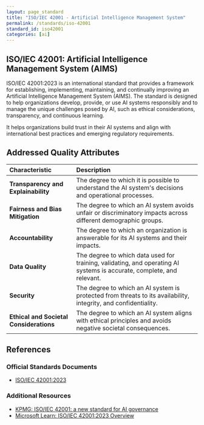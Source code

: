 ```yaml
---
layout: page_standard
title: "ISO/IEC 42001 - Artificial Intelligence Management System"
permalink: /standards/iso-42001
standard_id: iso42001
categories: [ai]
---
```


## ISO/IEC 42001: Artificial Intelligence Management System (AIMS)

ISO/IEC 42001:2023 is an international standard that provides a framework for establishing, implementing, maintaining, and continually improving an Artificial Intelligence Management System (AIMS). The standard is designed to help organizations develop, provide, or use AI systems responsibly and to manage the unique challenges posed by AI, such as ethical considerations, transparency, and continuous learning.

It helps organizations build trust in their AI systems and align with international best practices and emerging regulatory requirements.

## Addressed Quality Attributes

| Characteristic | Description |
|:--- |:--- |
| **Transparency and Explainability** | The degree to which it is possible to understand the AI system's decisions and operational processes. |
| **Fairness and Bias Mitigation** | The degree to which an AI system avoids unfair or discriminatory impacts across different demographic groups. |
| **Accountability** | The degree to which an organization is answerable for its AI systems and their impacts. |
| **Data Quality** | The degree to which data used for training, validating, and operating AI systems is accurate, complete, and relevant. |
| **Security** | The degree to which an AI system is protected from threats to its availability, integrity, and confidentiality. |
| **Ethical and Societal Considerations** | The degree to which an AI system aligns with ethical principles and avoids negative societal consequences. |


## References

### Official Standards Documents
- [ISO/IEC 42001:2023](https://www.iso.org/standard/81230.html)

### Additional Resources
- [KPMG: ISO/IEC 42001: a new standard for AI governance](https://kpmg.com/ch/en/insights/artificial-intelligence/iso-iec-42001.html)
- [Microsoft Learn: ISO/IEC 42001:2023 Overview](https://learn.microsoft.com/en-us/compliance/regulatory/offering-iso-42001)
